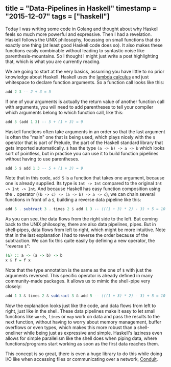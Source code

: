 title = "Data-Pipelines in Haskell"
timestamp = "2015-12-07"
tags = ["haskell"]
---
Today I was writing some code in Golang and thought about why Haskell feels so much more powerful and expressive. Then I had a revelation. Haskell follows the UNIX philosophy, focussing on small functions that do exactly one thing (at least good Haskell code does so). It also makes these functions easily combinable without leading to syntastic noise like parenthesis-mountains. So I thought I might just write a post highlighting that, which is what you are currently reading.

We are going to start at the very basics, assuming you have little to no prior knowledge about Haskell. Haskell uses the [lambda calculus](https://en.wikipedia.org/wiki/Lambda_calculus#Lambda_calculus_and_programming_languages) and just whitespace to declare function arguments. So a function call looks like this:

```haskell
add 2 3 -- 2 + 3 = 5
```

If one of your arguments is actually the return value of another function call with arguments, you will need to add parentheses to tell your compiler which arguments belong to which function call, like this:

```haskell
add 5 (add 1 3) -- 5 + (1 + 3) = 9
```

Haskell functions often take arguments in an order so that the last argument is often the "main" one that is being used, which plays nicely with the `$` operator that is part of Prelude, the part of the Haskell standard library that gets imported automatically. `$` has the type `(a -> b) -> a -> b` which looks sort of pointless, but in practise you can use it to build function pipelines without having to use parentheses.

```haskell
add 5 $ add 1 3 -- 5 + (1 + 3) = 9
```

Note that in this code, `add 5` is a function that takes one argument, because one is already supplied. Its type is `Int -> Int` compared to the original `Int -> Int -> Int`. And because Haskell has easy function composition using the `.` operator (`(b -> c) -> (a -> b) -> a -> c`), we can chain several functions in front of a `$`, building a reverse data pipeline like this:

```haskell
add 5 . subtract 3 . times 2 $ add 1 3 -- (((1 + 3) * 2) - 3) + 5 = 10
```

As you can see, the data flows from the right side to the left. But coming back to the UNIX philosophy, there are also data pipelines, pipes. But in shell-pipes, data flows from left to right, which might be more intuitive. Note that in the last explanation I had to reverse the order because of the subtraction. We can fix this quite easily by defining a new operator, the "reverse `$`":

```haskell
(&) :: a -> (a -> b) -> b
x & f = f x
```

Note that the type annotation is the same as the one of `$` with just the arguments reversed. This specific operator is already defined in many community-made packages. It allows us to mimic the shell-pipe very closely:

```haskell
add 1 3 & times 2 & subtract 3 & add 5 -- (((1 + 3) * 2) - 3) + 5 = 10
```

Now the explanation looks just like the code, and data flows from left to right, just like in the shell. These data pipelines make it easy to let small functions like `words`, `lines` or `map` work on data and pass the results to the next function, without having to worry about memory management, buffer overflows or even types, which makes this more robust than a shell-oneliner while being just as expressive and simple. Haskell's laziness even allows for simple parallelism like the shell does when piping data, where functions/programs start working as soon as the first data reaches them.

This concept is so great, there is even a huge library to do this while doing I/O like when accessing files or communicating over a network, [Conduit](https://www.fpcomplete.com/user/snoyberg/library-documentation/conduit-overview).
